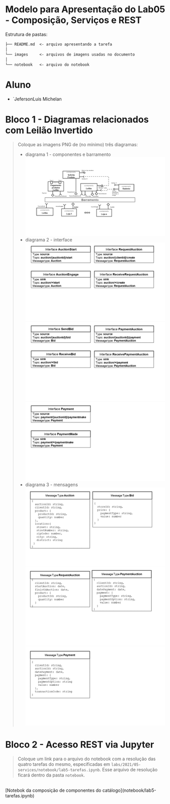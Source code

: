 # Modelo para Apresentação do Lab05 - Composição, Serviços e REST

Estrutura de pastas:

~~~
├── README.md  <- arquivo apresentando a tarefa
│
└── images     <- arquivos de imagens usadas no documento
│
└── notebook   <- arquivo do notebook
~~~

# Aluno
* `JefersonLuis Michelan

# Bloco 1 - Diagramas relacionados com Leilão Invertido

> Coloque as imagens PNG de (no mínimo) três diagramas:
> * diagrama 1 - componentes e barramento
![Componentes](images/component.PNG)
> * diagrama 2 - interface
![interface1](images/interface1.PNG)
![interface2](images/interface2.PNG)
![interface3](images/interface3.PNG)
> * diagrama 3 - mensagens
![message1](images/message1.PNG)
![message2](images/message2.PNG)
![message3](images/message3.PNG)

# Bloco 2 - Acesso REST via Jupyter

> Coloque um link para o arquivo do notebook com a resolução das quatro tarefas do mesmo, especificadas em `labs/2021/05-services/notebook/lab5-tarefas.ipynb`. Esse arquivo de resolução ficará dentro da pasta `notebook`.
<br />
[Notebok da composição de componentes do catálogo](notebook/lab5-tarefas.ipynb)